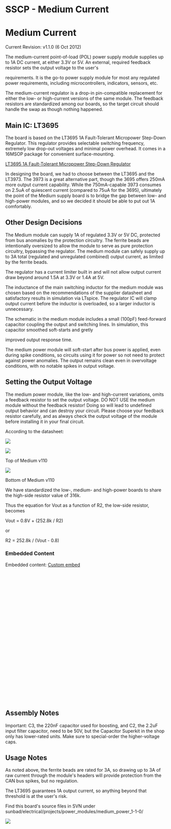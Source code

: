 # SSCP - Medium Current

# Medium Current

Current Revision: v1.1.0 (6 Oct 2012)

The medium-current point-of-load (POL) power supply module supplies up to 1A DC current, at either 3.3V or 5V. An external, required feedback resistor sets the output voltage to the user's

requirements. It is the go-to power supply module for most any regulated power requirements, including microcontrollers, indicators, sensors, etc. 

The medium-current regulator is a drop-in pin-compatible replacement for either the low- or high-current versions of the same module. The feedback resistors are standardized among our boards, so the target circuit should handle the swap as though nothing happened.

## Main IC: LT3695

[](#h.rlrxhzhap3fs)

The board is based on the LT3695 1A Fault-Tolerant Micropower Step-Down Regulator. This regulator provides selectable switching frequency, extremely low drop-out voltages and minimal power overhead. It comes in a 16MSOP package for convenient surface-mounting.

[ LT3695 1A Fault-Tolerant Micropower Step-Down Regulator](http://www.linear.com/product/LT3695)

In designing the board, we had to choose between the LT3695 and the LT3973. The 3973 is a great alternative part, though the 3695 offers 250mA more output current capability. While the 750mA-capable 3973 consumes on 2.5uA of quiescent current (compared to 75uA for the 3695), ultimately the point of the Medium supply board is to bridge the gap between low- and high-power modules, and so we decided it should be able to put out 1A comfortably.

## Other Design Decisions

[](#h.gq3tklcst1wf)

The Medium module can supply 1A of regulated 3.3V or 5V DC, protected from bus anomalies by the protection circuitry. The ferrite beads are intentionally oversized to allow the module to serve as pure protection circuitry, bypassing the regulator. The medium module can safely supply up to 3A total (regulated and unregulated combined) output current, as limited by the ferrite beads. 

The regulator has a current limiter built in and will not allow output current draw beyond around 1.5A at 3.3V or 1.4A at 5V.

The inductance of the main switching inductor for the medium module was chosen based on the recommendations of the supplier datasheet and satisfactory results in simulation via LTspice. The regulator IC will clamp output current before the inductor is overloaded, so a larger inductor is unnecessary.

The schematic in the medium module includes a small (100pF) feed-forward capacitor coupling the output and switching lines. In simulation, this capacitor smoothed soft-starts and gretly

improved output response time.

The medium power module will soft-start after bus power is applied, even during spike conditions, so circuits using it for power so not need to protect against power anomalies. The output remains clean even in overvoltage conditions, with no notable spikes in output voltage.

## Setting the Output Voltage

[](#h.hhgpuadi6to2)

The medium power module, like the low- and high-current variations, omits a feedback resistor to set the output voltage. DO NOT USE the medium module without the feedback resistor! Doing so will lead to undefined output behavior and can destroy your circuit. Please choose your feedback resistor carefully, and as always check the output voltage of the module before installing it in your final circuit.

According to the datasheet:

![](../../../../../assets/image_69888df3bf.png)

![](../../../../../assets/image_09f550cf73.png)

Top of Medium v110

![](../../../../../assets/image_cb4176aac6.png)

Bottom of Medium v110

We have standardized the low-, medium- and high-power boards to share the high-side resistor value of 316k.

Thus the equation for Vout as a function of R2, the low-side resistor, becomes

Vout = 0.8V + (252.8k / R2)

or

R2 = 252.8k / (Vout - 0.8)

### Embedded Content

Embedded content: [Custom embed]()

<iframe width="100%" height="400" src="" frameborder="0"></iframe>

## Assembly Notes

[](#h.eorzkvpdj4cs)

Important: C3, the 220nF capacitor used for boosting, and C2, the 2.2uF input filter capacitor, need to be 50V, but the Capacitor Superkit in the shop only has lower-rated units. Make sure to special-order the higher-voltage caps.

## Usage Notes

[](#h.bertny2s5pbp)

As noted above, the ferrite beads are rated for 3A, so drawing up to 3A of raw current through the module's headers will provide protection from the CAN bus spikes, but no regulation.

The LT3695 guarantees 1A output current, so anything beyond that threshold is at the user's risk.

Find this board's source files in SVN under sunbad/electrical/projects/power_modules/medium_power_1-1-0/

![](../../../../../assets/image_7c5e501156.png)

